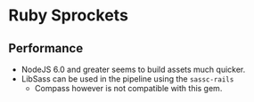 # Ruby Sprockets

## Performance

* NodeJS 6.0 and greater seems to build assets much quicker.
* LibSass can be used in the pipeline using the `sassc-rails`
  * Compass however is not compatible with this gem.